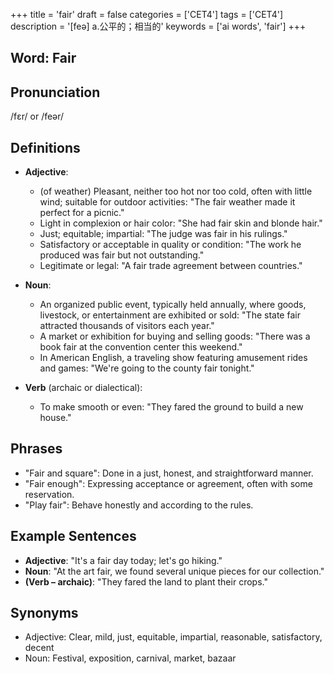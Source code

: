 +++
title = 'fair'
draft = false
categories = ['CET4']
tags = ['CET4']
description = '[feə] a.公平的；相当的'
keywords = ['ai words', 'fair']
+++

## Word: Fair

## Pronunciation
/fɛr/ or /feər/

## Definitions
- **Adjective**:
  - (of weather) Pleasant, neither too hot nor too cold, often with little wind; suitable for outdoor activities: "The fair weather made it perfect for a picnic."
  - Light in complexion or hair color: "She had fair skin and blonde hair."
  - Just; equitable; impartial: "The judge was fair in his rulings."
  - Satisfactory or acceptable in quality or condition: "The work he produced was fair but not outstanding."
  - Legitimate or legal: "A fair trade agreement between countries."

- **Noun**:
  - An organized public event, typically held annually, where goods, livestock, or entertainment are exhibited or sold: "The state fair attracted thousands of visitors each year."
  - A market or exhibition for buying and selling goods: "There was a book fair at the convention center this weekend."
  - In American English, a traveling show featuring amusement rides and games: "We're going to the county fair tonight."
  
- **Verb** (archaic or dialectical):
  - To make smooth or even: "They fared the ground to build a new house."

## Phrases
- "Fair and square": Done in a just, honest, and straightforward manner.
- "Fair enough": Expressing acceptance or agreement, often with some reservation.
- "Play fair": Behave honestly and according to the rules.

## Example Sentences
- **Adjective**: "It's a fair day today; let's go hiking."
- **Noun**: "At the art fair, we found several unique pieces for our collection."
- **(Verb – archaic)**: "They fared the land to plant their crops."

## Synonyms
- Adjective: Clear, mild, just, equitable, impartial, reasonable, satisfactory, decent
- Noun: Festival, exposition, carnival, market, bazaar
